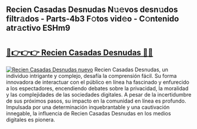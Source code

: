 ## Recien Casadas Desnudas N𝚞𝚎vos desn𝚞dos filtr𝚊dos - Parts-4b3 F𝚘tos vid𝚎o - C𝚘ntenido atr𝚊ctivo ESHm9

# <h2><a href="http://mb93xf.tromn.icu/?c=Recien+Casadas+Desnudas">🔗👉👉👉 Recien Casadas Desnudas 🔗🔗</a></h2>

[![Recien Casadas Desnudas nuevo](https://i.imgur.com/pEAQMta.gif)](http://mb93xf.tromn.icu/?c=Recien+Casadas+Desnudas)
Recien Casadas Desnudas, un individuo intrigante y complejo, desafía la comprensión fácil. Su forma innovadora de interactuar con el público en línea ha fascinado y enfurecido a los espectadores, encendiendo debates sobre la privacidad, la moralidad y las complejidades de las sociedades digitales. A pesar de la incertidumbre de sus próximos pasos, su impacto en la comunidad en línea es profundo. Impulsada por una determinación inquebrantable y una cautivación innegable, la influencia de Recien Casadas Desnudas en los medios digitales es pionera.
